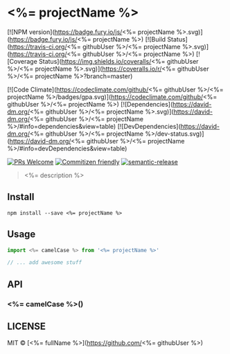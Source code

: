 # <%= projectName %>
[![NPM version](https://badge.fury.io/js/<%= projectName %>.svg)](https://badge.fury.io/js/<%= projectName %>) [![Build Status](https://travis-ci.org/<%= githubUser %>/<%= projectName %>.svg)](https://travis-ci.org/<%= githubUser %>/<%= projectName %>) [![Coverage Status](https://img.shields.io/coveralls/<%= githubUser %>/<%= projectName %>.svg)](https://coveralls.io/r/<%= githubUser %>/<%= projectName %>?branch=master)

[![Code Climate](https://codeclimate.com/github/<%= githubUser %>/<%= projectName %>/badges/gpa.svg)](https://codeclimate.com/github/<%= githubUser %>/<%= projectName %>) [![Dependencies](https://david-dm.org/<%= githubUser %>/<%= projectName %>.svg)](https://david-dm.org/<%= githubUser %>/<%= projectName %>/#info=dependencies&view=table) [![DevDependencies](https://david-dm.org/<%= githubUser %>/<%= projectName %>/dev-status.svg)](https://david-dm.org/<%= githubUser %>/<%= projectName %>/#info=devDependencies&view=table)

[![PRs Welcome](https://img.shields.io/badge/PRs-welcome-brightgreen.svg?style=flat-square)](http://makeapullrequest.com)
[![Commitizen friendly](https://img.shields.io/badge/commitizen-friendly-brightgreen.svg)](http://commitizen.github.io/cz-cli/)
[![semantic-release](https://img.shields.io/badge/%20%20%F0%9F%93%A6%F0%9F%9A%80-semantic--release-e10079.svg)](https://github.com/semantic-release/semantic-release)

> <%= description %>

## Install
```
npm install --save <%= projectName %>
```

## Usage
```javascript
import <%= camelCase %> from '<%= projectName %>'

// ... add awesome stuff
```

## API
### <%= camelCase %>()

## LICENSE
MIT © [<%= fullName %>](https://github.com/<%= githubUser %>)
